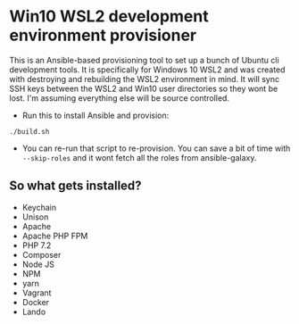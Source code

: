 # Win10 WSL2 development environment provisioner

This is an Ansible-based provisioning tool to set up a bunch of Ubuntu cli development tools. It is specifically for Windows 10 WSL2 and was created with destroying and rebuilding the WSL2 environment in mind. It will sync SSH keys between the WSL2 and Win10 user directories so they wont be lost. I'm assuming everything else will be source controlled.

- Run this to install Ansible and provision:
```
./build.sh
```
- You can re-run that script to re-provision. You can save a bit of time with `--skip-roles` and it wont fetch all the roles from ansible-galaxy.

## So what gets installed?

- Keychain
- Unison
- Apache
- Apache PHP FPM
- PHP 7.2
- Composer
- Node JS
- NPM
- yarn
- Vagrant
- Docker
- Lando

